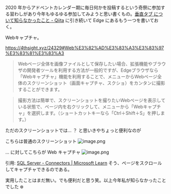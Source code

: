 2020 年からアドベントカレンダー期に毎日何かを投稿するという奇祭に参加する習わしがあり今年もゆるゆる参加してみようと思い書くもの。[垂直タブ について知らなかったこと - Qiita](https://qiita.com/e99h2121/items/2a212baf12ba83511557) に引き続いて Edge にあるもう一つを書いておく。

Webキャプチャ。

https://4thsight.xyz/24329#Web%E3%82%AD%E3%83%A3%E3%83%97%E3%83%81%E3%83%A3

> Webページ全体を画像ファイルとして保存したい場合、拡張機能やブラウザの開発者ツールを利用する方法が一般的ですが、Edgeブラウザなら「Webキャプチャ」機能を利用することで、メニューからWebページ全体のスクリーンショット（画面キャプチャ、スクショ）をカンタンに撮影することができます。

> 撮影方法は簡単で、スクリーンショットを撮りたいWebページを表示している状態で、ページ内を右クリックして、メニューから「Webキャプチャ」を選択します。（ショートカットキーなら「Ctrl＋Shift＋S」を押します。）

ただのスクリーンショットでは... ？ と思いきやちょっと便利なのが

こちらは普通のスクリーンショット
![image.png](https://qiita-image-store.s3.ap-northeast-1.amazonaws.com/0/93824/806668d4-7a68-aa1c-ebfb-517041ef3310.png)

... に対してこちらが Web キャプチャ
![image.png](https://qiita-image-store.s3.ap-northeast-1.amazonaws.com/0/93824/e35577cf-1de7-54e4-70a3-74875035c95c.png)

引用: [SQL Server - Connectors | Microsoft Learn](https://learn.microsoft.com/ja-jp/connectors/sql/)
そう、ページをスクロールしてキャプチャできるのである。

実用したことはまだ無い。でも便利だと思う笑。以上今年私が知らなかったことでした :snowflake:
